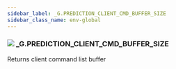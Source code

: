 ```yaml
---
sidebar_label: _G.PREDICTION_CLIENT_CMD_BUFFER_SIZE
sidebar_class_name: env-global
---
```


### ![](/img/wiki/global.png) **_G**.PREDICTION_CLIENT_CMD_BUFFER_SIZE
Returns client command list buffer<br/>
